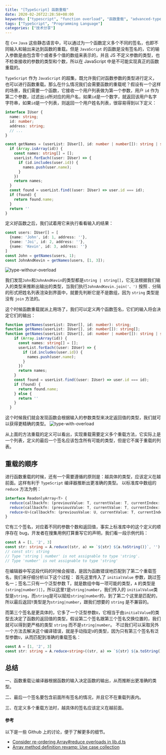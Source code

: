 ```yaml
---
title: "[TypeScript] 函数重载"
date: 2020-02-26T22:28:58+08:00
keywords: ["typescript", "function overload", "函数重载", "advanced-types", "learn typescript", "static type check", "dive into typescript， 深入 typescript"]
tags: ["TypeScript", "Programming Language"]
categories: ["技术分享"]
---
```


在 `C++` `Java` 这些静态语言中，可以通过为一个函数定义多个不同的签名，也即不同输入和输出来达到函数的重载。但是 `JavaScript` 的函数是没有签名的，它的输入参数是由包含零个或者多个值的数组来表示的，并且 JS 不定义参数的类型，也不检查接收的参数的类型和个数，所以在 JavaScript 中是不可能实现真正的函数重载的。

`TypeScript` 作为 `JavaScript` 的超集，既允许我们对函数参数的类型进行定义，也可以进行函数重载。那么在什么情况我们会需要函数的重载呢？假设有一个这样的场景，我们需要一个函数，它接收一个用户列表做为第一个参数，用户 `id` 作为第二个参数，过滤出`id`所对应的用户名，如果`id`是一个数字，就返回该用户名字字符串，如果`id`是一个列表，则返回一个用户姓名列表，很容易得到以下定义：

```TypeScript
interface IUser {
  name: string;
  id: number;
  address: string;
  // ...
}

const getNames = (userList: IUser[], id: number | number[]): string | string[] => {
  if (Array.isArray(id)) {
    const names: string[] = [];
    userList.forEach((user: IUser) => {
      if (id.includes(user.id)) {
        names.push(user.name);
      }
    })
    return names;
  }
  const found = userList.find((user: IUser) => user.id === id);
  if (found) {
    return found.name;
  }
  return ''
}
```
定义好函数之后，我们试着用它来执行看看输入的结果：
```typescript
const users: IUser[] = [
  {name: 'John', id: 1, address: ''},
  {name: 'Joi', id: 2, address: ''},
  {name: 'Kevin', id: 3, address: ''}
]
const John = getNames(users, 1);
const JohnAndKevin = getNames(users, [1, 3]);
```
![type-withour-overload](/images/type-without-overloads.gif)

我们发现`John`和`JohnAndKevin`的类型都是`string | string[]`，它无法根据我们输入的类型来推断出输出的类型，当我们执行`JohnAndKevin.join('、')` 按照 `、`分隔的形式把姓名列表渲染到界面中，就要先判断它是不是数组，因为 `string` 类型是没有 `join` 方法的。

这个时候函数重载就派上用场了，我们可以定义两个函数签名，它们的输入将会决定它们的输出：
```typescript
function getNames(userList: IUser[], id: number): string;
function getNames(userList: IUser[], id: number[]): string[];
function getNames(userList: IUser[], id: number | number[]): string | string[]{
    if (Array.isArray(id)) {
      const names: string[] = [];
      userList.forEach((user: IUser) => {
        if (id.includes(user.id)) {
          names.push(user.name);
        }
      })
      return names;
    }
    const found = userList.find((user: IUser) => user.id === id);
    if (found) {
      return found.name;
    } else {
      return ''
    }
  }
```
这个时候我们就会发现函数会根据输入的参数类型来决定返回值的类型，我们就可以获得更精确的类型。
![type-with-overload](/images/type-with-overloads.gif)

从上面的方法重载的定义可以看出，实现重载需要定义多个重载方法，它实际上是一个列表，定义的最后一个签名应该包含所有可能的类型，但是它不属于重载的列表。
## 重载的顺序
进行函数重载的时候，还有一个需要遵循的原则是：越具体的类型，应该定义在越前面。这样有利于 `TypeScript` 编译器推断出更准确的类型。
以标准库中数组的 `reduce` 方法为例：
```typescript
interface ReadonlyArray<T> {
  reduce(callbackfn: (previousValue: T, currentValue: T, currentIndex: number, array: readonly T[]) => T): T;
  reduce(callbackfn: (previousValue: T, currentValue: T, currentIndex: number, array: readonly T[]) => T, initialValue: T): T;
  reduce<U>(callbackfn: (previousValue: U, currentValue: T, currentIndex: number, array: readonly T[]) => U, initialValue: U): U;
}
```
它有三个签名，对应着不同的参数个数和返回值，事实上标准库中的这个定义的顺序存在 bug，开发者在搜集用例打算重写它的声明，我们看一段示例代码：
```typescript
const A = [1, '2', 3]
const str: string = A.reduce((str, a) => `${str} ${a.toString()}`, '')
// const str: string
// Type 'string | number' is not assignable to type 'string'.
// Type 'number' is not assignable to type 'string'
```
在编辑器中写这段代码的时候会报错，是因为函数错误地匹配到了第二个重载签名，我们来仔细分析以下这个过程：
首先这里传入了 `initialValue` 参数，跳过签名一；签名二只有一个泛型参数 T，就是数组中每一项可能的类型，`A` 的类型是`(string|number)[]`，所以这里`T`是`string|number`，我们传入的 `initialValue`类型是`string`，而`string`是可以赋给`string|number`的，到了第二个这里是匹配的，所以最后返回`T`类型是为`string|number`，跟我们想要的 `string` 是不兼容的。

而第三个签名是更具体的，它多了一个泛型参数`U`，它相当于由`initialValue`的类型去决定了函数的返回值的类型，假设第二个签名跟第三个签名交换位置的，我们就可以得到更严格的类型 `string` 而不是`string|number`。
不过我们可以采取另外一个方法去解决这个编译错误，就是手动指定`U`的类型，因为只有第三个签名有泛型参数`U`，从而匹配到准确的重载签名：
```typescript
const A = [1, '2', 3]
const str: string = A.reduce<string>((str, a) => `${str} ${a.toString()}`, '')
```

## 总结
一、函数重载让编译器根据函数的输入决定函数的输出，从而推断出更准确的类型。

二、最后一个签名要包含前面所有签名的情况，并且它不在重载列表内。

三、在定义多个重载方法时，越具体的签名应该定义在越前面。

#### 参考
以下是一些 Github 上的讨论，便于了解更多的细节。

* [Consider re-ordering Array#reduce overloads in lib.d.ts](https://github.com/microsoft/TypeScript/issues/26332)
* [Array method definition revamp: Use case collection](https://github.com/microsoft/TypeScript/issues/36554)